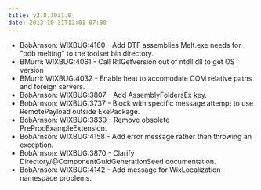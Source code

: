 ```yaml
---
title: v3.8.1031.0
date: 2013-10-31T13:01-07:00
---
```

* BobArnson: WIXBUG:4160 - Add DTF assemblies Melt.exe needs for "pdb melting" to the toolset bin directory.
* BMurri: WIXBUG:4061 - Call RtlGetVersion out of ntdll.dll to get OS version
* BMurri: WIXBUG:4032 - Enable heat to accomodate COM relative paths and foreign servers.
* BobArnson: WIXBUG:3807 - Add AssemblyFoldersEx key.
* BobArnson: WIXBUG:3737 - Block with specific message attempt to use RemotePayload outside ExePackage.
* BobArnson: WIXBUG:3830 - Remove obsolete PreProcExampleExtension.
* BobArnson: WIXBUG:4158 - Add error message rather than throwing an exception.
* BobArnson: WIXBUG:3870 - Clarify Directory/@ComponentGuidGenerationSeed documentation.
* BobArnson: WIXBUG:4142 - Add message for WixLocalization namespace problems.